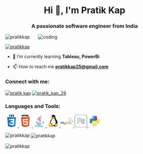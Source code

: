 <h1 align="center">Hi 👋, I'm Pratik Kap</h1>
<h3 align="center">A passionate software engineer from India</h3>
<img align="right" alt="coding" width="400" src="https://th.bing.com/th?id=OIP._OQEK4UpZblm-U9Ay670uAHaE5&w=307&h=203&c=8&rs=1&qlt=90&r=0&o=6&dpr=1.5&pid=3.1&rm=2">

<p align="left"> <img src="https://komarev.com/ghpvc/?username=pratikkap&label=Profile%20views&color=0e75b6&style=flat" alt="pratikkap" /> </p>

<p align="left"> <a href="https://github.com/ryo-ma/github-profile-trophy"><img src="https://github-profile-trophy.vercel.app/?username=pratikkap" alt="pratikkap" /></a> </p>

- 🌱 I’m currently learning **Tableau, PowerBi**

- 📫 How to reach me **pratikkap25@gmail.com**

<h3 align="left">Connect with me:</h3>
<p align="left">
<a href="https://linkedin.com/in/pratik kap" target="blank"><img align="center" src="https://raw.githubusercontent.com/rahuldkjain/github-profile-readme-generator/master/src/images/icons/Social/linked-in-alt.svg" alt="pratik kap" height="30" width="40" /></a>
<a href="https://instagram.com/pratik_kap_29" target="blank"><img align="center" src="https://raw.githubusercontent.com/rahuldkjain/github-profile-readme-generator/master/src/images/icons/Social/instagram.svg" alt="pratik_kap_29" height="30" width="40" /></a>
</p>

<h3 align="left">Languages and Tools:</h3>
<p align="left"> <a href="https://www.w3schools.com/css/" target="_blank" rel="noreferrer"> <img src="https://raw.githubusercontent.com/devicons/devicon/master/icons/css3/css3-original-wordmark.svg" alt="css3" width="40" height="40"/> </a> <a href="https://www.w3.org/html/" target="_blank" rel="noreferrer"> <img src="https://raw.githubusercontent.com/devicons/devicon/master/icons/html5/html5-original-wordmark.svg" alt="html5" width="40" height="40"/> </a> <a href="https://www.java.com" target="_blank" rel="noreferrer"> <img src="https://raw.githubusercontent.com/devicons/devicon/master/icons/java/java-original.svg" alt="java" width="40" height="40"/> </a> <a href="https://www.linux.org/" target="_blank" rel="noreferrer"> <img src="https://raw.githubusercontent.com/devicons/devicon/master/icons/linux/linux-original.svg" alt="linux" width="40" height="40"/> </a> <a href="https://www.mysql.com/" target="_blank" rel="noreferrer"> <img src="https://raw.githubusercontent.com/devicons/devicon/master/icons/mysql/mysql-original-wordmark.svg" alt="mysql" width="40" height="40"/> </a> <a href="https://www.photoshop.com/en" target="_blank" rel="noreferrer"> <img src="https://raw.githubusercontent.com/devicons/devicon/master/icons/photoshop/photoshop-line.svg" alt="photoshop" width="40" height="40"/> </a> <a href="https://www.python.org" target="_blank" rel="noreferrer"> <img src="https://raw.githubusercontent.com/devicons/devicon/master/icons/python/python-original.svg" alt="python" width="40" height="40"/> </a> </p>

<p><img align="left" src="https://github-readme-stats.vercel.app/api/top-langs?username=pratikkap&show_icons=true&locale=en&layout=compact" alt="pratikkap" /></p>

<p>&nbsp;<img align="center" src="https://github-readme-stats.vercel.app/api?username=pratikkap&show_icons=true&locale=en" alt="pratikkap" /></p>

<p><img align="center" src="https://github-readme-streak-stats.herokuapp.com/?user=pratikkap&" alt="pratikkap" /></p>
